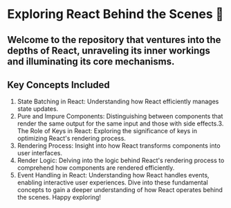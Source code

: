 # Exploring React Behind the Scenes  🤗  
## Welcome to the repository that ventures into the depths of React, unraveling its inner workings and illuminating its core mechanisms.  

## Key Concepts Included  
1. State Batching in React: Understanding how React efficiently manages state updates.
2. Pure and Impure Components: Distinguishing between components that render the same output for the same input and those with side effects.3. The Role of Keys in React: Exploring the significance of keys in optimizing React's rendering process.
3. Rendering Process: Insight into how React transforms components into user interfaces.
4. Render Logic: Delving into the logic behind React's rendering process to comprehend how components are rendered efficiently.
5. Event Handling in React: Understanding how React handles events, enabling interactive user experiences.
Dive into these fundamental concepts to gain a deeper understanding of how React operates behind the scenes. Happy exploring!
